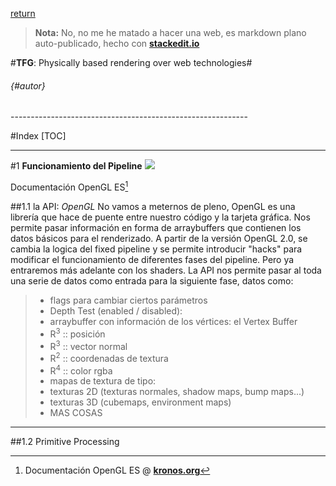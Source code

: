 
[return](/)

> **Nota:** No, no me he matado a hacer una web, es markdown plano auto-publicado, hecho con [**stackedit.io**](stackedit.io)

#**TFG**: Physically based rendering over web technologies#
######  {#autor}

<div class="page-break-after"></div>
-----------------------------------------------------------

#Index
[TOC]

-----------------------------------------------------------

#1 **Funcionamiento del Pipeline**
![](http://malideveloper.arm.com/downloads/deved/tutorial/SDK/android/2.0/pipeline.png)

Documentación OpenGL ES[^1:a]



##1.1 la API: *OpenGL*
No vamos a meternos de pleno, OpenGL es una librería que hace de puente entre nuestro código y la tarjeta gráfica. Nos permite pasar información en forma de arraybuffers que contienen los datos básicos para el renderizado.
A partir de la versión OpenGL 2.0, se cambia la logica del fixed pipeline y se permite introducir "hacks" para modificar el funcionamiento de diferentes fases del pipeline. Pero ya entraremos más adelante con los shaders.
La API nos permite pasar al toda una serie de datos como entrada para la siguiente fase, datos como:

>- flags para cambiar ciertos parámetros
>  - Depth Test (enabled / disabled): 
>- arraybuffer con información de los vértices:  el Vertex Buffer
>  - R<sup>3</sup> :: posición 
>  - R<sup>3</sup> :: vector normal
>  - R<sup>2</sup> :: coordenadas de textura
>  - R<sup>4</sup> :: color rgba
>- mapas de textura de tipo:
>  - texturas 2D (texturas normales, shadow maps, bump maps...)
>  - texturas 3D (cubemaps, environment maps)
>- MAS COSAS

---
##1.2 Primitive Processing


















<!-- anexos -->
[^1:a]: Documentación OpenGL ES @ [**kronos.org**](https://www.khronos.org/registry/gles/specs/2.0/es_cm_spec_2.0.24.pdf)